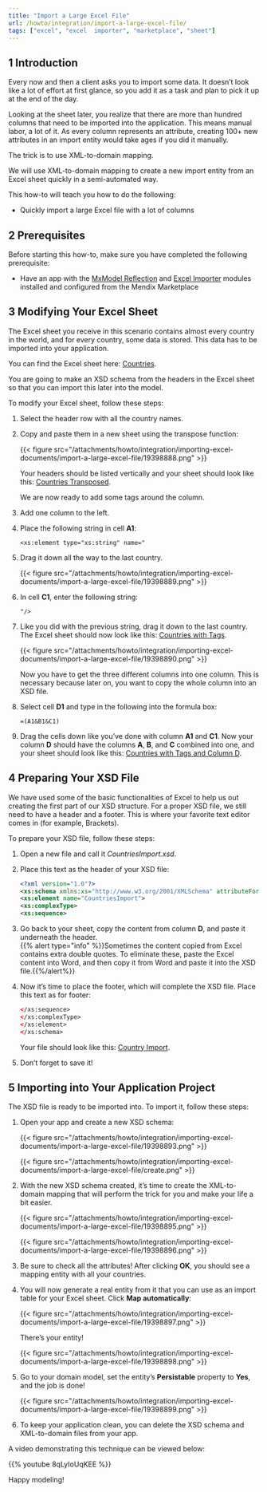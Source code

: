 ```yaml
---
title: "Import a Large Excel File"
url: /howto/integration/import-a-large-excel-file/
tags: ["excel", "excel  importer", "marketplace", "sheet"]
---
```


## 1 Introduction

Every now and then a client asks you to import some data. It doesn’t look like a lot of effort at first glance, so you add it as a task and plan to pick it up at the end of the day.

Looking at the sheet later, you realize that there are more than hundred columns that need to be imported into the application. This means manual labor, a lot of it. As every column represents an attribute, creating 100+ new attributes in an import entity would take ages if you did it manually.

The trick is to use XML-to-domain mapping.

We will use XML-to-domain mapping to create a new import entity from an Excel sheet quickly in a semi-automated way.

This how-to will teach you how to do the following:

* Quickly import a large Excel file with a lot of columns

## 2 Prerequisites

Before starting this how-to, make sure you have completed the following prerequisite:

* Have an app with the [MxModel Reflection](/appstore/modules/model-reflection/) and [Excel Importer](/appstore/modules/excel-importer/) modules installed and configured from the Mendix Marketplace

## 3 Modifying Your Excel Sheet

The Excel sheet you receive in this scenario contains almost every country in the world, and for every country, some data is stored. This data has to be imported into your application.

You can find the Excel sheet here: [Countries](/attachments/howto/integration/importing-excel-documents/import-a-large-excel-file/Countries.xlsx).

You are going to make an XSD schema from the headers in the Excel sheet so that you can import this later into the model.

To modify your Excel sheet, follow these steps:

1. Select the header row with all the country names.
2. Copy and paste them in a new sheet using the transpose function:

    {{< figure src="/attachments/howto/integration/importing-excel-documents/import-a-large-excel-file/19398888.png" >}}

    Your headers should be listed vertically and your sheet should look like this: [Countries Transposed](/attachments/howto/integration/importing-excel-documents/import-a-large-excel-file/CountriesTransposed.xlsx).

    We are now ready to add some tags around the column.

3. Add one column to the left.
4. Place the following string in cell **A1**:

    ```text {linenos=false}
    <xs:element type="xs:string" name="
    ```

5. Drag it down all the way to the last country.

    {{< figure src="/attachments/howto/integration/importing-excel-documents/import-a-large-excel-file/19398889.png" >}}

6. In cell **C1**, enter the following string:

    ```text {linenos=false}
    "/>
    ```

7. Like you did with the previous string, drag it down to the last country. The Excel sheet should now look like this: [Countries with Tags](/attachments/howto/integration/importing-excel-documents/import-a-large-excel-file/CountriesWithTags.xlsx).

    {{< figure src="/attachments/howto/integration/importing-excel-documents/import-a-large-excel-file/19398890.png" >}}

    Now you have to get the three different columns into one column. This is necessary because later on, you want to copy the whole column into an XSD file.

8. Select cell **D1** and type in the following into the formula box:

    ```text {linenos=false}
    =(A1&B1&C1)
    ```

9. Drag the cells down like you’ve done with column **A1** and **C1**. Now your column **D** should have the columns **A**, **B**, and **C** combined into one, and your sheet should look like this: [Countries with Tags and Column D](/attachments/howto/integration/importing-excel-documents/import-a-large-excel-file/CountriesWithTagsAndColumnD.xlsx).

## 4 Preparing Your XSD File

We have used some of the basic functionalities of Excel to help us out creating the first part of our XSD structure. For a proper XSD file, we still need to have a header and a footer. This is where your favorite text editor comes in (for example, Brackets).

To prepare your XSD file, follow these steps:

1. Open a new file and call it *CountriesImport.xsd*.
2. Place this text as the header of your XSD file:

    ```xsd
    <?xml version="1.0"?>
    <xs:schema xmlns:xs="http://www.w3.org/2001/XMLSchema" attributeFormDefault="unqualified" elementFormDefault="qualified">
    <xs:element name="CountriesImport">
    <xs:complexType>
    <xs:sequence>
    ```

3. Go back to your sheet, copy the content from column **D**, and paste it underneath the header.  
   {{% alert type="info" %}}Sometimes the content copied from Excel contains extra double quotes.  To eliminate these, paste the Excel content into Word, and then copy it from Word and paste it into the XSD file.{{%/alert%}}

4. Now it’s time to place the footer, which will complete the XSD file. Place this text as for footer:

    ```xsd
    </xs:sequence>
    </xs:complexType>
    </xs:element>
    </xs:schema>
    ```

    Your file should look like this: [Country Import](/attachments/howto/integration/importing-excel-documents/import-a-large-excel-file/CountryImport.xsd).

5. Don’t forget to save it!

## 5 Importing into Your Application Project

The XSD file is ready to be imported into. To import it, follow these steps:

1. Open your app and create a new XSD schema:

    {{< figure src="/attachments/howto/integration/importing-excel-documents/import-a-large-excel-file/19398893.png" >}}

    {{< figure src="/attachments/howto/integration/importing-excel-documents/import-a-large-excel-file/create.png" >}}

2. With the new XSD schema created, it’s time to create the XML-to-domain mapping that will perform the trick for you and make your life a bit easier.

    {{< figure src="/attachments/howto/integration/importing-excel-documents/import-a-large-excel-file/19398895.png" >}}

    {{< figure src="/attachments/howto/integration/importing-excel-documents/import-a-large-excel-file/19398896.png" >}}

3. Be sure to check all the attributes! After clicking **OK**, you should see a mapping entity with all your countries.

4. You will now generate a real entity from it that you can use as an import table for your Excel sheet. Click **Map automatically**:

    {{< figure src="/attachments/howto/integration/importing-excel-documents/import-a-large-excel-file/19398897.png" >}}

    There’s your entity!

    {{< figure src="/attachments/howto/integration/importing-excel-documents/import-a-large-excel-file/19398898.png" >}}

5. Go to your domain model, set the entity’s **Persistable** property to **Yes**, and the job is done!

    {{< figure src="/attachments/howto/integration/importing-excel-documents/import-a-large-excel-file/19398899.png" >}}

6. To keep your application clean, you can delete the XSD schema and XML-to-domain files from your app.

A video demonstrating this technique can be viewed below:  

{{% youtube 8qLyIoUqKEE %}}

Happy modeling!
